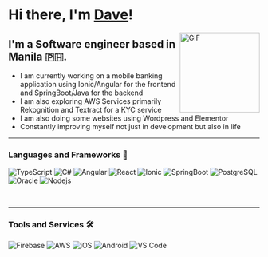 # Hi there, I'm [Dave](https://davebanguilan.com)!

<img align="right" alt="GIF" height="160px" src="https://media.giphy.com/media/du3J3cXyzhj75IOgvA/giphy.gif" />

## I'm a Software engineer based in Manila 🇵🇭.

- I am currently working on a mobile banking application using Ionic/Angular for the frontend and SpringBoot/Java for the backend
- I am also exploring AWS Services primarily Rekognition and Textract for a KYC service
- I am also doing some websites using Wordpress and Elementor
- Constantly improving myself not just in development but also in life

---

### Languages and Frameworks 🤖

![TypeScript](https://img.shields.io/badge/-TypeScript-3178C6?style=flat-square&logo=typescript&logoColor=ffffff)
![C#](https://img.shields.io/badge/-C%23-239120?style=flat-square&logo=c-sharp&logoColor=white)
![Angular](https://img.shields.io/badge/-Angular-DD0031?style=flat-square&logo=angular&logoColor=ffffff)
![React](https://img.shields.io/badge/-React-61DAFB?style=flat-square&logo=react&logoColor=ffffff)
![Ionic](https://img.shields.io/badge/-Ionic-3880FF?style=flat-square&logo=ionic&logoColor=ffffff)
![SpringBoot](https://img.shields.io/badge/-Spring%20Boot-6DB33F?style=flat-square&logo=spring-boot&logoColor=ffffff)
![PostgreSQL](https://img.shields.io/badge/-PostgreSQL-4169E1?style=flat-square&logo=postgresql&logoColor=ffffff)
![Oracle](https://img.shields.io/badge/-Oracle-F80000?style=flat-square&logo=oracle&logoColor=ffffff)
![Nodejs](https://img.shields.io/badge/-Nodejs-339933?style=flat-square&logo=Node.js&logoColor=ffffff)


<br/>

---

### Tools and Services 🛠

![Firebase](https://img.shields.io/badge/-Firebase-FFCA28?style=flat-square&logo=firebase&logoColor=ffffff)
![AWS](https://img.shields.io/badge/-Amazon%20AWS-232F3E?style=flat-square&logo=amazon-aws&logoColor=ffffff)
![iOS](http://img.shields.io/badge/-iOS-000000?style=flat-square&logo=ios&logoColor=ffffff)
![Android](http://img.shields.io/badge/-Android-3DDC84?style=flat-square&logo=android&logoColor=ffffff)
![VS Code](http://img.shields.io/badge/-VS%20Code-007ACC?style=flat-square&logo=visual-studio-code&logoColor=ffffff)

<br/>
